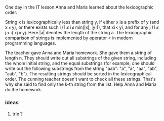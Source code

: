 One day in the IT lesson Anna and Maria learned about the lexicographic order.

String x is lexicographically less than string y, if either x is a prefix of y (and x ≠ y), or there exists such i (1 ≤ i ≤ min(|x|, |y|)), that xi < yi, and for any j (1 ≤ j < i) xj = yj. Here |a| denotes the length of the string a. The lexicographic comparison of strings is implemented by operator < in modern programming languages​​.

The teacher gave Anna and Maria homework. She gave them a string of length n. They should write out all substrings of the given string, including the whole initial string, and the equal substrings (for example, one should write out the following substrings from the string "aab": "a", "a", "aa", "ab", "aab", "b"). The resulting strings should be sorted in the lexicographical order. The cunning teacher doesn't want to check all these strings. That's why she said to find only the k-th string from the list. Help Anna and Maria do the homework.

### ideas
1. trie？